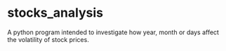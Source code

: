 # stocks_analysis
A python program intended to investigate how year, month or days affect the volatility of stock prices. 
